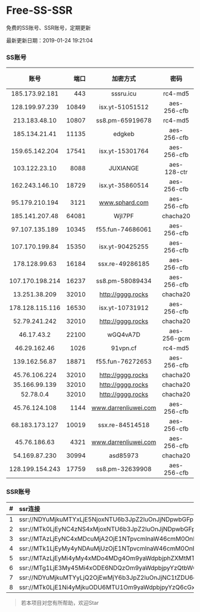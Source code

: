 # Free-SS-SSR

免费的SS账号、SSR账号，定期更新

最新更新日期：2019-01-24 19:21:04 

### SS账号

|账号|端口|加密方式|密码|更新时间|国家|
|:-----:|-----:|:----:|:----:|:----:|:----:|
|185.173.92.181|443|sssru.icu|rc4-md5|19:17:18|RU|
|128.199.97.239|10849|isx.yt-51051512|aes-256-cfb|19:17:06|SG|
|213.183.48.10|10807|ss8.pm-65919678|rc4-md5|19:17:05|RU|
|185.134.21.41|11135|edgkeb|aes-256-cfb|19:17:14|GB|
|159.65.142.204|17541|isx.yt-15301764|aes-256-cfb|19:17:06|SG|
|103.122.23.10|8088|JUXIANGE|aes-128-ctr|19:17:09|US|
|162.243.146.10|18729|isx.yt-35860514|aes-256-cfb|19:17:05|US|
|95.179.210.194|3121|www.sphard.com|aes-256-cfb|19:17:13|FR|
|185.141.207.48|64081|WjI7PF|chacha20|19:17:13|GB|
|97.107.135.189|10345|f55.fun-74686061|aes-256-cfb|19:17:04|US|
|107.170.199.84|15350|isx.yt-90425255|aes-256-cfb|19:17:05|US|
|178.128.99.63|16184|ssx.re-49286185|aes-256-cfb|19:17:06|SG|
|107.170.198.214|16237|ss8.pm-58089434|aes-256-cfb|19:17:05|US|
|13.251.38.209|32010|http://gggg.rocks|chacha20|19:17:06|SG|
|178.128.115.116|16530|isx.yt-10731912|aes-256-cfb|19:17:06|SG|
|52.79.241.242|32010|http://gggg.rocks|chacha20|19:17:17|KR|
|46.17.43.2|22100|wGQ4vA7D|aes-256-gcm|19:07:12|RU|
|46.29.162.46|1026|91vpn.cf|rc4-md5|19:17:15|RU|
|139.162.56.87|18871|f55.fun-76272653|aes-256-cfb|19:17:06|SG|
|45.76.106.224|32010|http://gggg.rocks|chacha20|19:17:13|JP|
|35.166.99.139|32010|http://gggg.rocks|chacha20|19:17:27|US|
|52.78.0.4|32010|http://gggg.rocks|chacha20|19:17:18|KR|
|45.76.124.108|1144|www.darrenliuwei.com|aes-256-cfb|19:17:06|AU|
|68.183.173.127|10019|ssx.re-84514518|aes-256-cfb|19:17:05|US|
|45.76.186.63|4321|www.darrenliuwei.com|aes-256-cfb|19:17:14|SG|
|54.169.87.230|30994|asd85973|chacha20|19:17:12|SG|
|128.199.154.243|17759|ss8.pm-32639908|aes-256-cfb|19:17:06|SG|


### SSR账号

|#|ssr连接|
|:-----|:-----|
|1|ssr://NDYuMjkuMTYxLjE5NjoxNTU6b3JpZ2luOnJjNDpwbGFpbjpiRzVqYmcvP3JlbWFya3M9VTFOU1ZFOVBURjlPYjJSbE91U19oT2U5bC1hV3J5QSZncm91cD1WMWRYTGxOVFVsTlVUMDlNTGtOUFRR|
|2|ssr://MTk0LjEyNC4zNS4xMjoxNTU6b3JpZ2luOnJjNDpwbGFpbjpiRzVqYmcvP3JlbWFya3M9VTFOU1ZFOVBURjlPYjJSbE91ZVJudVdqcXlBJmdyb3VwPVYxZFhMbE5UVWxOVVQwOU1Ma05QVFE|
|3|ssr://MTAzLjEyNC4xMDcuMjA2OjE1NTpvcmlnaW46cmM0OnBsYWluOmJHNWpiZy8_cmVtYXJrcz1VMU5TVkU5UFRGOU9iMlJsT3VTNm11V2txdVdjc09XTXVpQSZncm91cD1WMWRYTGxOVFVsTlVUMDlNTGtOUFRR|
|4|ssr://MTk1LjEyMy4yNDAuMjUzOjE1NTpvcmlnaW46cmM0OnBsYWluOmJHNWpiZy8_cmVtYXJrcz1VMU5TVkU5UFRGOU9iMlJsT3VTNWpPV0ZpLVdGc0NBJmdyb3VwPVYxZFhMbE5UVWxOVVQwOU1Ma05QVFE|
|5|ssr://MTAzLjEyMi4yMy4xMDo4MDg4Om9yaWdpbjphZXMtMTI4LWN0cjpwbGFpbjpTbFZZU1VGT1IwVS8_cmVtYXJrcz1VMU5TVkU5UFRGOU9iMlJsT3VTNm11V2txdVdjc09XTXVpQSZncm91cD1WMWRYTGxOVFVsTlVUMDlNTGtOUFRR|
|6|ssr://MTg1LjE3My45Mi4xODE6NDQzOm9yaWdpbjpyYzQtbWQ1OnBsYWluOmMzTnpjblV1YVdOMS8_cmVtYXJrcz1VMU5TVkU5UFRGOU9iMlJsT3VTX2hPZTlsLWFXcnlBJmdyb3VwPVYxZFhMbE5UVWxOVVQwOU1Ma05QVFE|
|7|ssr://NDYuMjkuMTYyLjQ2OjEwMjY6b3JpZ2luOnJjNC1tZDU6cGxhaW46T1RGMmNHNHVZMlkvP3JlbWFya3M9VTFOU1ZFOVBURjlPYjJSbE91U19oT2U5bC1hV3J5QSZncm91cD1WMWRYTGxOVFVsTlVUMDlNTGtOUFRR|
|8|ssr://MTk0LjE1Ni4yMjkuODU6MTU1Om9yaWdpbjpyYzQ6cGxhaW46Ykc1amJnLz9yZW1hcmtzPVUxTlNWRTlQVEY5T2IyUmxPdVctdC1XYnZTQSZncm91cD1WMWRYTGxOVFVsTlVUMDlNTGtOUFRR|


> 若本项目对您有所帮助，欢迎Star